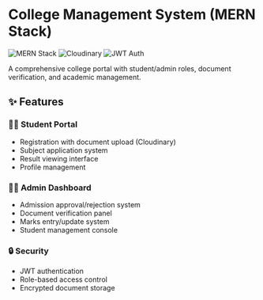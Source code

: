 # College Management System (MERN Stack)

![MERN Stack](https://img.shields.io/badge/MERN-Full%20Stack-blue)
![Cloudinary](https://img.shields.io/badge/Cloudinary-Document%20Storage-green)
![JWT Auth](https://img.shields.io/badge/Auth-JWT%20Secure-orange)

A comprehensive college portal with student/admin roles, document verification, and academic management.

## ✨ Features

### 👨‍🎓 Student Portal
- Registration with document upload (Cloudinary)
- Subject application system
- Result viewing interface
- Profile management

### 👨‍💼 Admin Dashboard
- Admission approval/rejection system
- Document verification panel
- Marks entry/update system
- Student management console

### 🔒 Security
- JWT authentication
- Role-based access control
- Encrypted document storage

